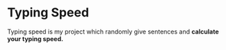 # Typing Speed
Typing speed is my project which randomly give sentences and **calculate your typing speed.**
